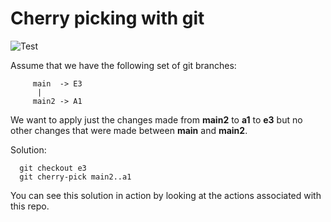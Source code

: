 # Cherry picking with git

![Test](https://github.com/philiprbrenan/gitCherryPicking/workflows/Test/badge.svg)

Assume that we have the following set of git branches:
```
     main  -> E3
      |
     main2 -> A1
```
We want to apply just the changes made from __main2__ to __a1__ to __e3__ but no other
changes that were made between __main__ and __main2__.

Solution:
```
  git checkout e3
  git cherry-pick main2..a1
```

You can see this solution in action by looking at the actions associated with this repo.

